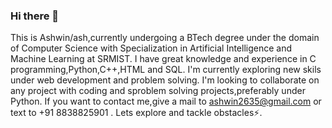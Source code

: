 ### Hi there 👋
This is Ashwin/ash,currently undergoing a BTech degree under the domain of Computer Science with Specialization in Artificial Intelligence and Machine Learning at SRMIST.
I have great knowledge and experience in C programming,Python,C++,HTML and SQL.
I'm currently exploring new skils under web development and problem solving.
I'm looking to collaborate on any project with coding and sproblem solving projects,preferably under Python.
If you want to contact me,give a mail to  ashwin2635@gmail.com  or text to  +91 8838825901 .
Lets explore and tackle obstacles⚡.

<!--
**heel-Ashwin/heel-Ashwin** is a ✨ _special_ ✨ repository because its `README.md` (this file) appears on your GitHub profile.

Here are some ideas to get you started:

- 🔭 I’m currently working on developing skills in most of technical domains
- 🌱 I’m currently learning basics of web-development 
- 👯 I’m looking to collaborate on ...
- 🤔 I’m looking for help with ...
- 💬 Ask me about collaborations,problem solving skills and other basic needs for coding.
- 📫 How to reach me: Give a mail to ashwin2635@gmail.com or text to +91 8838825901
- 😄 Pronouns: ash
- ⚡ Fun fact: I may look like a nerd or you may feel my introvertness,but once we get closer,you can explore the inner me
-->
